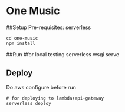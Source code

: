# One Music

##Setup
Pre-requisites: serverless

    cd one-music
    npm install

##Run
    #for local testing
    serverless wsgi serve 
    
## Deploy
Do aws configure before run

    # for deploying to lambda+api-gateway
    serverless deploy 
    